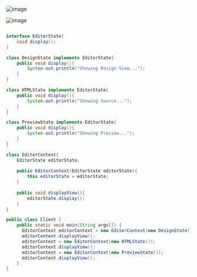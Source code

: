![image](https://github.com/TheDaniel3131/design-patterns-module-study-materials-notes-and-exercises/assets/71692327/84d0cbbe-3a12-46df-bae6-66a0685596a7)

![image](https://github.com/TheDaniel3131/design-patterns-module-study-materials-notes-and-exercises/assets/71692327/8d4143ec-884e-479e-9759-93f27da2280d)

```java

interface EditorState{
    void display();
}

class DesignState implements EditorState{
    public void display(){
        System.out.println("Showing Design View...");
    }
}

class HTMLState implements EditorState{
    public void display(){
        System.out.println("Showing Source...");
    }
}

class PreviewState implements EditorState{
    public void display(){
        System.out.println("Showing Preview...");
    }
}

class EditorContext{
    EditorState editorState;
    
    public EditorContext(EditorState editorState){
        this.editorState = editorState;
    }
    
    public void displayView(){
        editorState.display();
    }
}

public class Client {
    public static void main(String args[]) {
      EditorContext editorContext = new EditorContext(new DesignState());
      editorContext.displayView();
      editorContext = new EditorContext(new HTMLState());
      editorContext.displayView();
      editorContext = new EditorContext(new PreviewState());
      editorContext.displayView();
    }
}
```

